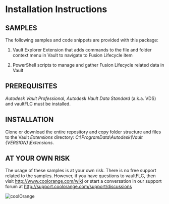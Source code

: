 # Installation Instructions

## SAMPLES
The following samples and code snippets are provided with this package:
1) Vault Explorer Extension that adds commands to the file and folder context menu in Vault to navigate to Fusion Lifecycle item

2) PowerShell scripts to manage and gather Fusion Lifecycle related data in Vault

## PREREQUISITES
*Autodesk Vault Professional*, *Autodesk Vault Data Standard* (a.k.a. VDS) and vaultFLC must be installed.

## INSTALLATION
Clone or download the entire repository and copy folder structure and files to the Vault *Extensions* directory:
*C:\ProgramData\Autodesk\Vault {VERSION}\Extensions*.

## AT YOUR OWN RISK
The usage of these samples is at your own risk. There is no free support related to the samples. However, if you have questions to vaultFLC, then visit http://www.coolorange.com/wiki or start a conversation in our support forum at http://support.coolorange.com/support/discussions

![coolOrange](https://user-images.githubusercontent.com/36075173/46519882-4b518880-c87a-11e8-8dab-dffe826a9630.png)
